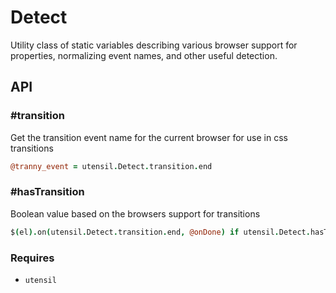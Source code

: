 
# Detect
Utility class of static variables describing various browser support for
properties, normalizing event names, and other useful detection.

## API

### #transition
Get the transition event name for the current browser for use in css transitions

```coffee
@tranny_event = utensil.Detect.transition.end
```
### #hasTransition
Boolean value based on the browsers support for transitions

```coffee
$(el).on(utensil.Detect.transition.end, @onDone) if utensil.Detect.hasTransition
```

### Requires
- `utensil`

